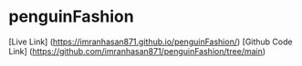 # penguinFashion
[Live Link] (https://imranhasan871.github.io/penguinFashion/)
[Github Code Link] (https://github.com/imranhasan871/penguinFashion/tree/main)
